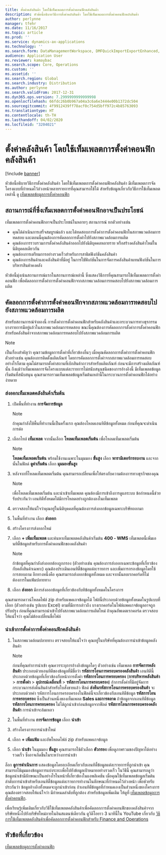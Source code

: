 ```yaml
---
title: ตั้งค่าคลังสินค้า โดยใช้เท็มเพลตการตั้งค่าคอนฟิกคลังสินค้า
description: หัวข้อนี้อธิบายวิธีการตั้งค่าคลังสินค้า โดยใช้เท็มเพลตการตั้งค่าคอนฟิกคลังสินค้า
author: perlynne
manager: tfehr
ms.date: 11/16/2017
ms.topic: article
ms.prod: ''
ms.service: dynamics-ax-applications
ms.technology: ''
ms.search.form: DataManagementWorkspace, DMFQuickImportExportEnhanced, DMFDefinitionGroupTemplate, DMFEntityTemplateDefinitionLoadDialog
audience: Application User
ms.reviewer: kamaybac
ms.search.scope: Core, Operations
ms.custom: ''
ms.assetid: ''
ms.search.region: Global
ms.search.industry: Distribution
ms.author: perlynne
ms.search.validFrom: 2017-12-31
ms.dyn365.ops.version: 7.2999999999999998
ms.openlocfilehash: 66fdc26b0b967a04a3c6a6e3444e00b1372dc504
ms.sourcegitcommit: 4f9912439ff78acf0c754d5bff972c4b85763093
ms.translationtype: HT
ms.contentlocale: th-TH
ms.lasthandoff: 04/02/2020
ms.locfileid: "3204021"
---
```

# <a name="set-up-a-warehouse-by-using-a-warehouse-configuration-template"></a>ตั้งค่าคลังสินค้า โดยใช้เท็มเพลตการตั้งค่าคอนฟิกคลังสินค้า

[!include [banner](../includes/banner.md)]

หัวข้อนี้อธิบายวิธีการตั้งค่าคลังสินค้า โดยใช้เท็มเพลตการตั้งค่าคอนฟิกคลังสินค้า มีเท็มเพลตการจัดโครงแบบที่กำหนดไว้ล่วงหน้าหลายรายการที่คุณสามารถใช้ได้ สำหรับข้อมูลเกี่ยวกับวิธีการใช้เท็มเพลตเหล่านี้ ดู [เท็มเพลตข้อมูลการตั้งค่าคอนฟิก](../../dev-itpro/data-entities/configuration-data-templates.md)

## <a name="scenarios-where-configuration-templates-can-be-helpful"></a>สถานการณ์ที่ซึ่งเท็มเพลตการตั้งค่าคอนฟิกอาจเป็นประโยชน์

เท็มเพลตการตั้งค่าคอนฟิกอาจเป็นประโยชน์ในหลายๆ สถานการณ์ ยกตัวอย่างเช่น

- คุณได้ดำเนินการเสร็จสมบูรณ์แล้ว และได้ทดสอบการตั้งค่าการตั้งค่าคอนฟิกในสภาพแวดล้อมการทดสอบ และตอนนี้คุณต้องการคัดลอกการตั้งค่าไปยังสภาพแวดล้อมการผลิต
- คุณต้องการรวบรวมการตั้งค่าคลังสินค้าออกไปยังนิติบุคคลหลายราย หรือสร้างคลังสินค้าใหม่ในนิติบุคคลเดียวกัน
- คุณต้องการเตรียมการอย่างรวดเร็วสำหรับการสาธิตฟังก์ชันคลังสินค้า
- คุณต้องการสินค้าและคลังสินค้าที่มีอยู่ ในการใช้ฟังก์ชันในการจัดการคลังสินค้าแทนฟังก์ชันในการบริหารสินค้าคงคลัง

หัวข้อนี้มุ่งเน้นสถานการณ์แรกในสถานการณ์เหล่านี้ ซึ่งแสดงวิธีการที่คุณสามารถใช้เท็มเพลตการตั้งค่าคอนฟิก เพื่อคัดลอกการตั้งค่าการตั้งค่าคอนฟิกจากสภาพแวดล้อมการทดสอบไปยังสภาพแวดล้อมการผลิต

## <a name="copy-a-configuration-setup-from-a-test-environment-to-a-production-environment"></a>คัดลอกการตั้งค่าการตั้งค่าคอนฟิกจากสภาพแวดล้อมการทดสอบไปยังสภาพแวดล้อมการผลิต

สำหรับสถานการณ์จำลองนี้ การตั้งค่าการตั้งค่าคอนฟิกสำหรับคลังสินค้าและกระบวนการทางธุรกรรมบางรายการมีอยู่แล้วในสภาพแวดล้อมการทดสอบ ขณะนี้คุณต้องการคัดลอกการตั้งค่าการตั้งค่าคอนฟิกสำหรับคลังสินค้าจากสภาพแวดล้อมการทดสอบไปยังสภาพแวดล้อมการผลิต

> [!NOTE]
> เป็นเรื่องสำคัญว่า คุณรวมข้อมูลการตั้งค่าที่เกี่ยวข้องอื่นๆ เมื่อคุณคัดลอกการตั้งค่าการตั้งค่าคอนฟิก ตัวอย่างเช่น คุณต้องการติดตั้งผลิตภัณฑ์ โดยการคัดลอกการตั้งค่าจากสภาพแวดล้อมการทดสอบ อย่างไรก็ตาม คุณไม่สามารถตั้งค่าสถานที่เบิกสินค้าถาวรสำหรับผลิตภัณฑ์ ก่อนจะมีการสร้างผลิตภัณฑ์นั้น ถึงแม้ว่าเท็มเพลตการจัดโครงแบบแต่ละรายการไม่สนับสนุนชนิดของการอ้างอิงนี้ มีเท็มเพลตข้อมูลเริ่มต้นที่สนับสนุน คุณสามารถรวมเท็มเพลตข้อมูลเริ่มต้นเหล่านี้ในกระบวนการตั้งค่าคอนฟิกได้อย่างง่ายดาย

### <a name="export-a-default-warehouse-template"></a>ส่งออกเท็มเพลตคลังสินค้าเริ่มต้น 

1. เปิดพื้นที่ทำงาน **การจัดการข้อมูล**

    > [!NOTE]
    > ถ้าคุณกำลังใช้พื้นที่ทำงานนี้เป็นครั้งแรก คุณต้องโหลดเอนทิตีข้อมูลทั้งหมด ก่อนที่คุณจะดำเนินการต่อ

2. เลือกไทล์ **เท็มเพลต** จากนั้นเลือก **โหลดเท็มเพลตเริ่มต้น** เพื่อโหลดเท็มเพลตเริ่มต้น

    > [!NOTE]
    > **โหลดเท็มเพลตเริ่มต้น** พร้อมใช้งานเฉพาะในมุมมอง **ขั้นสูง** เลือก **พารามิเตอร์กรอบงาน** และจากนั้นในฟิลด์ **ดูค่าเริ่มต้น** เลือก **มุมมองขั้นสูง**

3. หลังจากที่โหลดเท็มเพลตเริ่มต้น คุณสามารถเปลี่ยนเพื่อให้ตรงกับความต้องการทางธุรกิจของคุณ

    > [!NOTE]
    > เพื่อโหลดเท็มเพลตเริ่มต้น และนำเข้าเท็มเพลต คุณต้องมีการเข้าถึงการดูแลระบบ ข้อกำหนดนี้ช่วยรับประกันว่า เอนทิตีทั้งหมดได้มีการโหลดอย่างถูกต้องลงในเท็มเพลต

4. ตรวจสอบให้แน่ใจว่าคุณอยู่ในนิติบุคคลที่คุณต้องการส่งออกข้อมูลเฉพาะบริษัทออกมา
5. ในพื้นที่ทำงาน เลือก **ส่งออก**
6. สร้างโครงการส่งออกใหม่
7. เลือก **+ เพิ่มเท็มเพลต** และค้นหาเท็มเพลตคลังสินค้าเริ่มต้น **400 - WMS** เท็มเพลตนี้เพิ่มเอนทิตี้ข้อมูลสำหรับการตั้งค่าคอนฟิกของคลังสินค้า

    > [!NOTE]
    > ถ้าข้อมูลที่คุณกำลังส่งออกต้องถูกกรอง (ตัวอย่างเช่น คุณต้องการส่งออกเฉพาะข้อมูลที่เกี่ยวข้องกับคลังสินค้าเฉพาะ) คุณต้องประเมินเอนทิตี้ข้อมูลแต่ละรายการ และเพิ่มการกรองข้อมูลโดยใช้การสอบถาม อีกทางหนึ่งคือ คุณสามารถส่งออกข้อมูลทั้งหมด และจากนั้นลบเรกคอร์ดที่ไม่ต้องการในแฟ้มปลายทาง

8. เลือก **ส่งออก** มีการส่งออกข้อมูลที่เกี่ยวข้องกับทิข้อมูลทั้งหมดในโครงการ

คุณสามารถดาวน์โหลดไฟล์ zip สำหรับแพคเกจข้อมูลได้ ไฟล์นี้ประกอบด้วยข้อมูลทั้งหมดในรูปแบบที่เลือก (ตัวอย่างเช่น รูปแบบ Excel) ตามที่มีการกล่าวถึง บางเรกคอร์ดในไฟล์แพคเกจข้อมูลอาจถูกปรับปรุง ก่อนที่คุณสามารถนำเข้าไปยังสภาพแวดล้อมการผลิตใหม่ ถ้าคุณอัพเดตเรกคอร์ด ตรวจสอบให้แน่ใจว่า คุณไม่ต้องเปลี่ยนชื่อไฟล์

### <a name="import-a-warehouse-configuration-setup"></a>นำเข้าการตั้งค่าการตั้งค่าคอนฟิกคลังสินค้า

1. ในสภาพแวดล้อมปลายทาง ตรวจสอบให้แน่ใจว่า คุณอยู่ในบริษัทที่คุณต้องการนำเข้าข้อมูลคลังสินค้า

    > [!NOTE]
    > ก่อนที่คุณทำการนำเข้า คุณควรระบุการอ้างอิงข้อมูลใดๆ ตัวอย่างเช่น เท็มเพลต **การจัดการคลังสินค้า** ประกอบด้วยเอนทิตีของข้อมูลที่มีชื่อว่า **รหัสการโอนการครอบครองคลังสินค้า** เอนทิตีนี้ประกอบด้วยข้อมูลที่เกี่ยวข้องกับหน้าการตั้งค่า **รหัสการโอนการครอบครอง** (**การบริหารคลังสินค้า** > **การตั้งค่า** > **อุปกรณ์เคลื่อนที่** > **รหัสการโอนการครอบครอง**) ถ้าการตั้งค่าที่มีอยู่จัดการกระบวนการส่งคืนสินค้าสำหรับใบสั่งขายแล้ว ฟิลด์ **ส่งคืนรหัสการโอนการครอบครองสินค้า** จะประกอบด้วยค่า รหัสการโอนการครอบครองในฟิลด์นี้จะเกี่ยวข้องกับเอนทิตีข้อมูล **รหัสการโอนการครอบครอง** ซึ่งเป็นส่วนหนึ่งของเท็มเพลต **Sales และการตลาด** ถ้าข้อมูลจากเอนทิตีข้อมูล **รหัสการโอนการครอบครอง** ไม่ได้ถูกนำเข้าก่อนข้อมูลจากฟิลด์ **รหัสการโอนการครอบครองคลังสินค้า** การนำเข้าจะล้มเหลว

2. ในพื้นที่ทำงาน **การจัดการข้อมูล** เลือก **นำเข้า**
3. สร้างโครงการการนำเข้าใหม่
4. เลือก **+ เพิ่มแฟ้ม** และอัพโหลดไฟล์ zip สำหรับแพคเกจข้อมูล
5. เลือก **นำเข้า** ในมุมมอง **ขั้นสูง** คุณสามารถใช้ตัวเลือก **ตัวกรอง** เพื่อดูภาพรวมของปัญหาได้อย่างรวดเร็ว ซึ่งอาจเกิดขึ้นในระหว่างการนำเข้า

ล็อก **ดูการดำเนินการ** แสดงข้อมูลโดยละเอียดเกี่ยวกับเอนทิตี้ข้อมูลแต่ละรายการที่ถูกนำเข้า คุณสามารถใช้มุมมองข้อมูลการแบ่งระยะเพื่อไปยังข้อมูลเป้าหมายอย่างรวดเร็ว ในวิธีนี้ คุณสามารถดูว่าข้อมูลนำเข้ามีลักษณะเป็นอย่างไรในหน้าที่เกี่ยวข้องในแอพลิเคชัน เมื่อคุณใช้เท็มเพลตข้อมูลเริ่มต้น ลำดับการนำเข้าสำหรับเอนทิตี้ข้อมูลแต่ละรายการทำงานในลักษณะที่กำหนดไว้ล่วงหน้า เพื่อช่วยรับประกันว่า ข้อมูลอ้างอิงทั้งหมดจะถูกนำเข้าก่อน ถ้าเอนทิตีข้อมูลที่กำหนดเองเป็นส่วนหนึ่งของโครงการ คุณต้องตรวจสอบให้แน่ใจว่า มีกำหนดลำดับที่ถูกต้อง สำหรับข้อมูลเพิ่มเติม ให้ดูที่ [เท็มเพลตข้อมูลการตั้งค่าคอนฟิก](../../dev-itpro/data-entities/configuration-data-templates.md).

เพื่อเรียนรู้เพิ่มเติมเกี่ยวกับวิธีใช้เท็มเพลตคลังสินค้าเพื่อคัดลอกการตั้งค่าคอนฟิกของคลังสินค้าจากบริษัทหนึ่งไปยังบริษัทใหม่ภายในอินสแตนซ์เดียวกัน ดูวิดีโอยาว 3 นาทีนี้ใน YouTube เกี่ยวกับ [วิธีการใช้เท็มเพลตคลังสินค้าเพื่อคัดลอกการตั้งค่าคอนฟิกสำหรับ Finance and Operations](https://www.youtube.com/watch?v=K2WIfFlqJYs)

## <a name="related-topic"></a>หัวข้อที่เกี่ยวข้อง

[เท็มเพลตข้อมูลการตั้งค่าคอนฟิก](../../dev-itpro/data-entities/configuration-data-templates.md)
